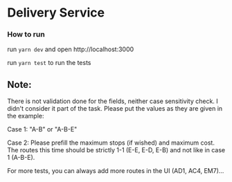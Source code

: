 # Delivery Service

### How to run
run ```yarn dev``` and open http://localhost:3000

run ```yarn test``` to run the tests

## Note:
There is not validation done for the fields, neither case sensitivity check. 
I didn't consider it part of the task.
Please put the values as they are given in the example:

Case 1: "A-B" or "A-B-E"

Case 2: Please prefill the maximum stops (if wished) and maximum cost. 
The routes this time should be strictly 1-1 (E-E, E-D, E-B) and not like in case 1 (A-B-E).

For more tests, you can always add more routes in the UI (AD1, AC4, EM7)...


